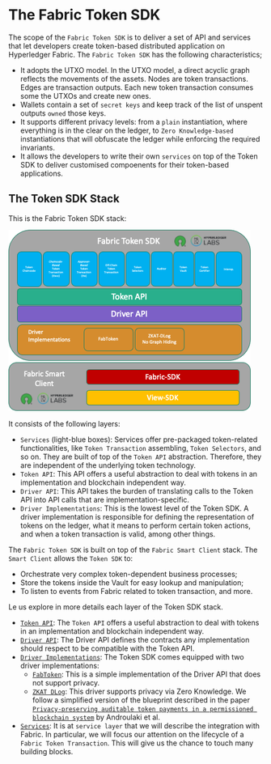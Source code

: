 # The Fabric Token SDK

The scope of the `Fabric Token SDK` is to deliver a set of API and services that let developers create token-based 
distributed application on Hyperledger Fabric.
The `Fabric Token SDK` has the following characteristics;
- It adopts the UTXO model. In the UTXO model, a direct acyclic graph reflects the movements of the assets. 
  Nodes are token transactions. Edges are transaction outputs. Each new token transaction consumes some the 
  UTXOs and create new ones.
- Wallets contain a set of `secret keys` and keep track of the list of unspent outputs `owned` those keys.
- It supports different privacy levels: from a `plain` instantiation, where everything is in the clear on the ledger, 
  to `Zero Knowledge-based` instantiations that will obfuscate the ledger while enforcing the required invariants.
- It allows the developers to write their own `services` on top of the Token SDK to deliver customised compoenents 
  for their token-based applications.

## The Token SDK Stack

This is the Fabric Token SDK stack: 

![stack](imgs/stack.png)

It consists of the following layers:
- `Services` (light-blue boxes): Services offer pre-packaged token-related functionalities,
like `Token Transaction` assembling, `Token Selectors`, and so on.
They are built of top of the `Token API` abstraction. Therefore, they are independent of the underlying token technology.
- `Token API`: This API offers a useful abstraction to deal with tokens in an implementation and blockchain independent way. 
- `Driver API`: This API takes the burden of translating calls to the Token API into API calls that are implementation-specific.
- `Driver Implementations`: This is the lowest level of the Token SDK. A driver implementation is responsible for 
  defining the representation of tokens on the ledger, what it means to perform certain token actions,
  and when a token transaction is valid, among other things.
  
The `Fabric Token SDK` is built on top of the `Fabric Smart Client` stack. 
The `Smart Client` allows the `Token SDK` to: 
- Orchestrate very complex token-dependent business processes;
- Store the tokens inside the Vault for easy lookup and manipulation;
- To listen to events from Fabric related to token transaction, and more.

Le us explore in more details each layer of the Token SDK stack.
- [`Token API`](./token-api.md): The `Token API` offers a useful abstraction to deal with tokens in an
  implementation and blockchain independent way. 
- [`Driver API`](./driver-api.md): The Driver API defines the contracts any implementation should respect to 
  be compatible with the Token API.
- [`Driver Implementations`](./drivers.md): The Token SDK comes equipped with two driver implementations:
  - [`FabToken`](./fabtoken.md): This is a simple implementation of the Driver API that does not support privacy. 
  - [`ZKAT DLog`](./zkat-dlog.md): This driver supports privacy via Zero Knowledge. We follow
    a simplified version of the blueprint described in the paper
    [`Privacy-preserving auditable token payments in a permissioned blockchain system`]('https://eprint.iacr.org/2019/1058.pdf')
    by Androulaki et al.
- [`Services`](./services.md): It is at `service layer` that we will describe the integration with Fabric. 
  In particular, we will focus our attention on the lifecycle of a `Fabric Token Transaction`. 
  This will give us the chance to touch many building blocks.